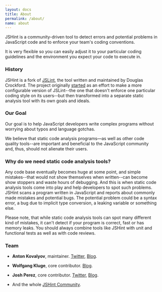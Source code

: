 ```yaml
---
layout: docs
title: About
permalink: /about/
name: about
---
```


JSHint is a community-driven tool to detect errors and potential problems in
JavaScript code and to enforce your team's coding conventions.

It is very flexible so you can easily adjust it to your particular coding
guidelines and the environment you expect your code to execute in.


### History

JSHint is a fork of [JSLint](http://jslint.com), the tool written and maintained
by Douglas Crockford. The project originally [started](http://anton.kovalyov.net/2011/02/20/why-i-forked-jslint-to-jshint/)
as an effort to make a more configurable version of JSLint--the one that doesn't
enforce one particular coding style on its users--but then transformed into a
separate static analysis tool with its own goals and ideals.

### Our Goal

Our goal is to help JavaScript developers write complex programs without worrying
about typos and language gotchas.

We believe that static code analysis programs&mdash;as well as other code quality
tools--are important and beneficial to the JavaScript community and, thus,
should not alienate their users.

### Why do we need static code analysis tools?

Any code base eventually becomes huge at some point, and simple mistakes--that
would not show themselves when written--can become show stoppers and waste
hours of debugging. And this is when static code analysis tools come into play
and help developers to spot such problems. JSHint scans a program written in
JavaScript and reports about commonly made mistakes and potential bugs. The
potential problem could be a syntax error, a bug due to implicit type
conversion, a leaking variable or something else.

Please note, that while static code analysis tools can spot many different kind
of mistakes, it can't detect if your program is correct, fast or has memory
leaks. You should always combine tools like JSHint with unit and functional
tests as well as with code reviews.

### Team

* **Anton Kovalyov**, maintainer.
  [Twitter](http://twitter.com/valueof), [Blog](http://anton.kovalyov.net).

* **Wolfgang Kluge**, core contributor.
  [Blog](http://klugesoftware.de/).

* **Josh Perez**, core contributor.
  [Twitter](http://twitter.com/goatslacker), [Blog](http://www.goatslacker.com/).

* And the whole [JSHint Community](https://github.com/jshint/jshint/contributors).